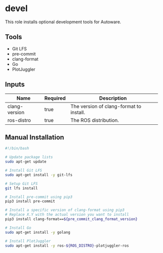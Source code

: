 # devel

This role installs optional development tools for Autoware.

## Tools

- Git LFS
- pre-commit
- clang-format
- Go
- PlotJuggler

## Inputs

| Name          | Required | Description                             |
| ------------- | -------- | --------------------------------------- |
| clang-version | true     | The version of clang-format to install. |
| ros-distro    | true     | The ROS distribution.                   |

## Manual Installation

```bash
#!/bin/bash

# Update package lists
sudo apt-get update

# Install Git LFS
sudo apt-get install -y git-lfs

# Setup Git LFS
git lfs install

# Install pre-commit using pip3
pip3 install pre-commit

# Install a specific version of clang-format using pip3
# Replace X.Y with the actual version you want to install
pip3 install clang-format==${pre_commit_clang_format_version}

# Install Go
sudo apt-get install -y golang

# Install PlotJuggler
sudo apt-get install -y ros-${ROS_DISTRO}-plotjuggler-ros
```
